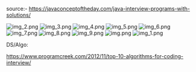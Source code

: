 
source:-
https://javaconceptoftheday.com/java-interview-programs-with-solutions/

![img_2.png](img_2.png)
![img_3.png](img_3.png)
![img_4.png](img_4.png)
![img_5.png](img_5.png)
![img_6.png](img_6.png)
![img_7.png](img_7.png)
![img_8.png](img_8.png)
![img_9.png](img_9.png)
![img.png](img.png)
![img_1.png](img_1.png)

DS/Algo:

https://www.programcreek.com/2012/11/top-10-algorithms-for-coding-interview/